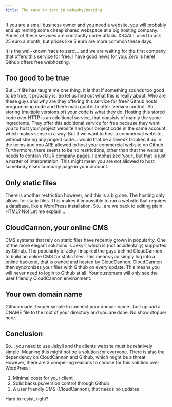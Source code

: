```yaml
---
title: The race to zero in web&shy;hosting
---
```



If you are a small business owner and you need a website, you will probably end up renting some cheap shared webspace at a big hosting company. Prices of these services are constantly under attack. XS4ALL used to ask 25 euro a month, but prices like 5 euro are more common these days.

It is the well-known ‘race to zero’… and we are waiting for the first company that offers this service for free. I have good news for you: Zero is here! Github offers free webhosting.

## Too good to be true

But… if life has taught me one thing, it is that if something sounds too good to be true, it probably is. So let us find out what this is really about. Who are these guys and why are they offering this service for free? Github hosts programming code and there main goal is to offer ‘version control’. So storing (multiple versions of) your code is what they do. Hosting this stored code over HTTP is an additional service, that consists of mainly the same ingredients. They offer this additional service for free because they want you to host your project website and your project code in the same account, which makes sense in a way. But if we want to host a commercial website, without storing any project code… would that be allowed? I looked it up in the terms and you ARE allowed to host your commercial website on Github. Furthermore, there seems to be no restrictions, other than that the website needs to contain YOUR company pages. I emphasized ‘your’, but that is just a matter of interpretation. This might mean you are not allowed to host somebody elses company page in your account.

## Only static files

There is another restriction however, and this is a big one. The hosting only allows for static files. This makes it impossible to run a website that requires a database, like a WordPress installation. So… are we back to editing plain HTML? No! Let me explain…

## CloudCannon, your online CMS

CMS systems that rely on static files have recently grown in popularity. One of the more elegant solutions is Jekyll, which is (not accidentally) supported by Github. The popularity of Jekyll inspired the guys behind CloudCannon to build an online CMS for static files. This means you simply log into a online backend, that is owned and hosted by CloudCannon. CloudCannon then syncronizes your files with Github on every update. This means you will never need to login to Github at all. Your customers will only see the user friendly CloudCannon environment.

## Your own domain name

Github made it super simple to connect your domain name. Just upload a CNAME file to the root of your directory and you are done. No show stopper here.

## Conclusion

So… you need to use Jekyll and the clients website must be relatively simple. Meaning this might not be a solution for everyone. There is also the dependency on CloudCannon and Github, which might be a threat. However, there are 3 compelling reasons to choose for this solution over WordPress:

1. Minimal costs for your client
2. Solid backups/version control through Github
3. A user friendly CMS (CloudCannon), that needs no updates


Hard to resist, right?